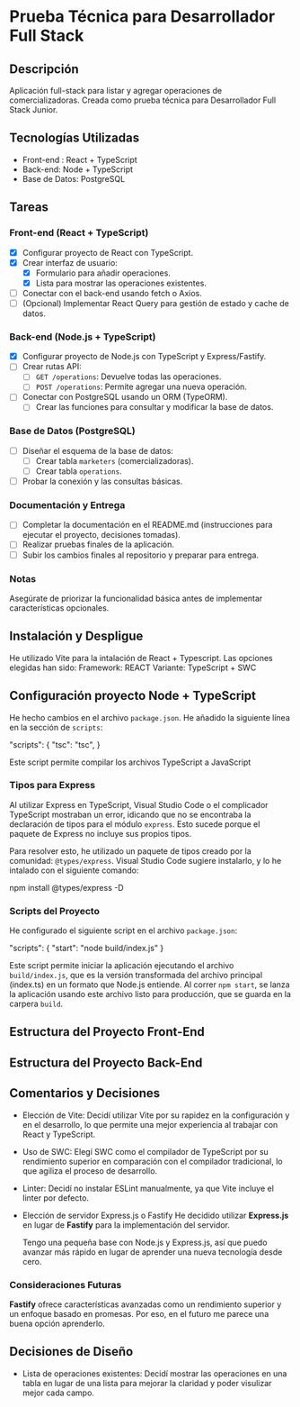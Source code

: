 # Prueba Técnica para Desarrollador Full Stack #

## Descripción
Aplicación full-stack para listar y agregar operaciones de comercializadoras. Creada como prueba técnica para Desarrollador Full Stack Junior.

## Tecnologías Utilizadas
- Front-end : React + TypeScript
- Back-end: Node + TypeScript
- Base de Datos: PostgreSQL

## Tareas  

### Front-end (React + TypeScript)
- [x] Configurar proyecto de React con TypeScript.
- [x] Crear interfaz de usuario:
   - [x] Formulario para añadir operaciones.
   - [x] Lista para mostrar las operaciones existentes.
- [ ] Conectar con el back-end usando fetch o Axios.
- [ ] (Opcional) Implementar React Query para gestión de estado y cache de datos.

### Back-end (Node.js + TypeScript)
- [x] Configurar proyecto de Node.js con TypeScript y Express/Fastify.
- [ ] Crear rutas API:
   - [ ] `GET /operations`: Devuelve todas las operaciones.
   - [ ] `POST /operations`: Permite agregar una nueva operación.
- [ ] Conectar con PostgreSQL usando un ORM (TypeORM).
   - [ ] Crear las funciones para consultar y modificar la base de datos.

### Base de Datos (PostgreSQL)
- [ ] Diseñar el esquema de la base de datos:
   - [ ] Crear tabla `marketers` (comercializadoras).
   - [ ] Crear tabla `operations`.
- [ ] Probar la conexión y las consultas básicas.

### Documentación y Entrega
- [ ] Completar la documentación en el README.md (instrucciones para ejecutar el proyecto, decisiones tomadas).
- [ ] Realizar pruebas finales de la aplicación.
- [ ] Subir los cambios finales al repositorio y preparar para entrega.

### Notas 
Asegúrate de priorizar la funcionalidad básica antes de implementar características opcionales.

## Instalación y Despligue
He utilizado Vite para la intalación de React + Typescript. Las opciones elegidas han sido:
Framework: REACT 
Variante: TypeScript + SWC

## Configuración proyecto Node + TypeScript
He hecho cambios en el archivo `package.json`. 
He añadido la siguiente línea en la sección de `scripts`:

   "scripts": {
      "tsc": "tsc",
   }

Este script permite compilar los archivos TypeScript a JavaScript

### Tipos para Express
Al utilizar Express en TypeScript, Visual Studio Code o el complicador TypeScript mostraban un error, idicando que no se encontraba la declaración de tipos para el módulo `express`. Esto sucede porque el paquete de Express no incluye sus propios tipos.

Para resolver esto, he utilizado un paquete de tipos creado por la comunidad: `@types/express`. Visual Studio Code sugiere instalarlo, y lo he intalado con el siguiente comando:

   npm install @types/express -D

### Scripts del Proyecto
He configurado el siguiente script en el archivo `package.json`:

   "scripts": {
      "start": "node build/index.js"
   }

Este script permite iniciar la aplicación ejecutando el archivo `build/index.js`, que es la versión transformada del archivo principal (index.ts) en  un formato que Node.js entiende. Al correr `npm start`, se lanza la aplicación usando este archivo listo para producción, que se guarda en la carpera `build`.

## Estructura del Proyecto Front-End

## Estructura del Proyecto Back-End

## Comentarios y Decisiones 
   - Elección de Vite: Decidí utilizar Vite por su rapidez en la configuración y en el desarrollo, lo que permite una mejor experiencia al trabajar con React y TypeScript.

   - Uso de SWC: Elegí SWC como el compilador de TypeScript por su rendimiento superior en comparación con el compilador tradicional, lo que agiliza el proceso de desarrollo.

   - Linter: Decidí no instalar ESLint manualmente, ya que Vite incluye el linter por defecto.

   - Elección de servidor Express.js o Fastify
   He decidido utilizar **Express.js** en lugar de **Fastify** para la implementación del servidor.
   
      Tengo una pequeña base con Node.js y Express.js, así que puedo avanzar más rápido en lugar de aprender una nueva tecnología desde cero.

   ### Consideraciones Futuras
   **Fastify** ofrece características avanzadas como un rendimiento superior y un enfoque basado en promesas. Por eso, en el futuro me parece una buena opción aprenderlo.
   
## Decisiones de Diseño
   - Lista de operaciones existentes: Decidí mostrar las operaciones en una tabla en lugar de una lista para mejorar la claridad y poder visulizar mejor cada campo. 
